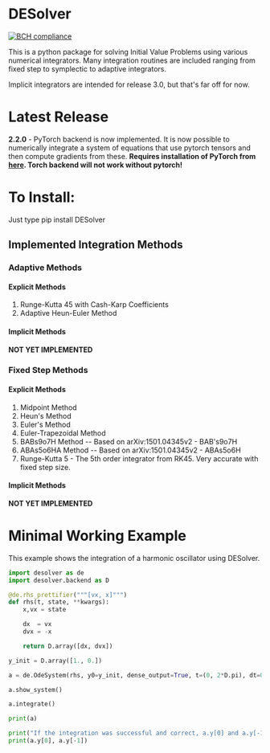 # DESolver
[![BCH compliance](https://bettercodehub.com/edge/badge/Microno95/desolver?branch=master)](https://bettercodehub.com/)

This is a python package for solving Initial Value Problems using various numerical integrators.
Many integration routines are included ranging from fixed step to symplectic to adaptive integrators.

Implicit integrators are intended for release 3.0, but that's far off for now.

# Latest Release
**2.2.0** - PyTorch backend is now implemented. It is now possible to numerically integrate a system of equations that use pytorch tensors and then compute gradients from these.
**Requires installation of PyTorch from [here](https://pytorch.org/get-started/locally/). Torch backend will not work without pytorch!**

# To Install:
Just type
	pip install DESolver

## Implemented Integration Methods
### Adaptive Methods
#### Explicit Methods
1. Runge-Kutta 45 with Cash-Karp Coefficients
2. Adaptive Heun-Euler Method
#### Implicit Methods
**NOT YET IMPLEMENTED**
### Fixed Step Methods
#### Explicit Methods
1. Midpoint Method
2. Heun's Method
3. Euler's Method
4. Euler-Trapezoidal Method
5. BABs9o7H Method  -- Based on arXiv:1501.04345v2 - BAB's9o7H
6. ABAs5o6HA Method -- Based on arXiv:1501.04345v2 - ABAs5o6H
7. Runge-Kutta 5 - The 5th order integrator from RK45. Very accurate with fixed step size.
#### Implicit Methods
**NOT YET IMPLEMENTED**


# Minimal Working Example

This example shows the integration of a harmonic oscillator using DESolver.

``` python
import desolver as de
import desolver.backend as D

@de.rhs_prettifier("""[vx, x]""")
def rhs(t, state, **kwargs):
    x,vx = state

    dx  = vx
    dvx = -x

    return D.array([dx, dvx])

y_init = D.array([1., 0.])

a = de.OdeSystem(rhs, y0=y_init, dense_output=True, t=(0, 2*D.pi), dt=0.01, rtol=1e-6, atol=1e-9)

a.show_system()

a.integrate()

print(a)

print("If the integration was successful and correct, a.y[0] and a.y[-1] should be near identical.")
print(a.y[0], a.y[-1])
```
